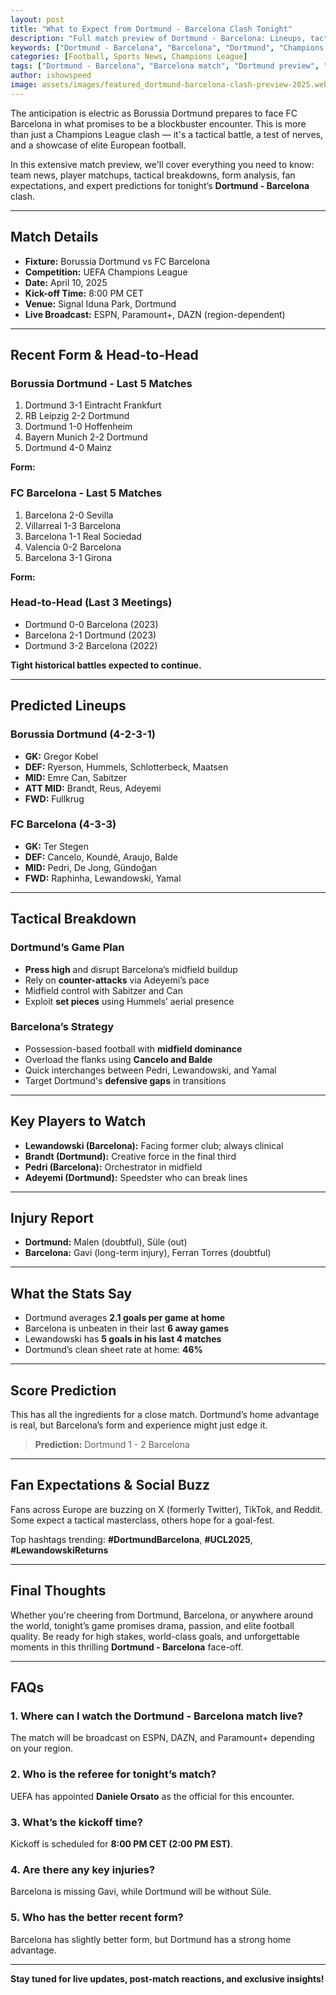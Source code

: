 ```yaml
---
layout: post
title: "What to Expect from Dortmund - Barcelona Clash Tonight"
description: "Full match preview of Dortmund - Barcelona: Lineups, tactics, injuries, predictions, and more. Stay ahead of tonight’s football showdown."
keywords: ["Dortmund - Barcelona", "Barcelona", "Dortmund", "Champions League"]
categories: [Football, Sports News, Champions League]
tags: ["Dortmund - Barcelona", "Barcelona match", "Dortmund preview", "football 2025"]
author: ishowspeed
image: assets/images/featured_dortmund-barcelona-clash-preview-2025.webp
---
```


The anticipation is electric as Borussia Dortmund prepares to face FC Barcelona in what promises to be a blockbuster encounter. This is more than just a Champions League clash — it's a tactical battle, a test of nerves, and a showcase of elite European football.

<ins class="adsbygoogle"
     style="display:block"
     data-ad-client="ca-pub-2784742237479601"
     data-ad-slot="3760872290"
     data-ad-format="auto"
     data-full-width-responsive="true"></ins>
<script>
     (adsbygoogle = window.adsbygoogle || []).push({});
</script>

In this extensive match preview, we'll cover everything you need to know: team news, player matchups, tactical breakdowns, form analysis, fan expectations, and expert predictions for tonight’s **Dortmund - Barcelona** clash.

---

## Match Details

- **Fixture:** Borussia Dortmund vs FC Barcelona  
- **Competition:** UEFA Champions League  
- **Date:** April 10, 2025  
- **Kick-off Time:** 8:00 PM CET  
- **Venue:** Signal Iduna Park, Dortmund  
- **Live Broadcast:** ESPN, Paramount+, DAZN (region-dependent)

---

## Recent Form & Head-to-Head

### Borussia Dortmund - Last 5 Matches

1. Dortmund 3-1 Eintracht Frankfurt  
2. RB Leipzig 2-2 Dortmund  
3. Dortmund 1-0 Hoffenheim  
4. Bayern Munich 2-2 Dortmund  
5. Dortmund 4-0 Mainz  

**Form:**  

### FC Barcelona - Last 5 Matches

1. Barcelona 2-0 Sevilla  
2. Villarreal 1-3 Barcelona  
3. Barcelona 1-1 Real Sociedad  
4. Valencia 0-2 Barcelona  
5. Barcelona 3-1 Girona  

**Form:** 

### Head-to-Head (Last 3 Meetings)

- Dortmund 0-0 Barcelona (2023)  
- Barcelona 2-1 Dortmund (2023)  
- Dortmund 3-2 Barcelona (2022)

**Tight historical battles expected to continue.**

<ins class="adsbygoogle"
     style="display:block"
     data-ad-client="ca-pub-2784742237479601"
     data-ad-slot="3760872290"
     data-ad-format="auto"
     data-full-width-responsive="true"></ins>
<script>
     (adsbygoogle = window.adsbygoogle || []).push({});
</script>

---

## Predicted Lineups

### Borussia Dortmund (4-2-3-1)

- **GK:** Gregor Kobel  
- **DEF:** Ryerson, Hummels, Schlotterbeck, Maatsen  
- **MID:** Emre Can, Sabitzer  
- **ATT MID:** Brandt, Reus, Adeyemi  
- **FWD:** Fullkrug

### FC Barcelona (4-3-3)

- **GK:** Ter Stegen  
- **DEF:** Cancelo, Koundé, Araujo, Balde  
- **MID:** Pedri, De Jong, Gündoğan  
- **FWD:** Raphinha, Lewandowski, Yamal

---

## Tactical Breakdown

### Dortmund’s Game Plan

- **Press high** and disrupt Barcelona’s midfield buildup
- Rely on **counter-attacks** via Adeyemi’s pace
- Midfield control with Sabitzer and Can
- Exploit **set pieces** using Hummels’ aerial presence

### Barcelona’s Strategy

- Possession-based football with **midfield dominance**
- Overload the flanks using **Cancelo and Balde**
- Quick interchanges between Pedri, Lewandowski, and Yamal
- Target Dortmund's **defensive gaps** in transitions

---

## Key Players to Watch

- **Lewandowski (Barcelona):** Facing former club; always clinical
- **Brandt (Dortmund):** Creative force in the final third
- **Pedri (Barcelona):** Orchestrator in midfield
- **Adeyemi (Dortmund):** Speedster who can break lines

<ins class="adsbygoogle"
     style="display:block"
     data-ad-client="ca-pub-2784742237479601"
     data-ad-slot="3760872290"
     data-ad-format="auto"
     data-full-width-responsive="true"></ins>
<script>
     (adsbygoogle = window.adsbygoogle || []).push({});
</script>

---

## Injury Report

- **Dortmund:** Malen (doubtful), Süle (out)  
- **Barcelona:** Gavi (long-term injury), Ferran Torres (doubtful)

---

## What the Stats Say

- Dortmund averages **2.1 goals per game at home**
- Barcelona is unbeaten in their last **6 away games**
- Lewandowski has **5 goals in his last 4 matches**
- Dortmund’s clean sheet rate at home: **46%**

---

## Score Prediction

This has all the ingredients for a close match. Dortmund’s home advantage is real, but Barcelona’s form and experience might just edge it.

> **Prediction:** Dortmund 1 - 2 Barcelona

---

## Fan Expectations & Social Buzz

Fans across Europe are buzzing on X (formerly Twitter), TikTok, and Reddit. Some expect a tactical masterclass, others hope for a goal-fest.

Top hashtags trending: **#DortmundBarcelona**, **#UCL2025**, **#LewandowskiReturns**

<ins class="adsbygoogle"
     style="display:block"
     data-ad-client="ca-pub-2784742237479601"
     data-ad-slot="3760872290"
     data-ad-format="auto"
     data-full-width-responsive="true"></ins>
<script>
     (adsbygoogle = window.adsbygoogle || []).push({});
</script>

---

## Final Thoughts

Whether you're cheering from Dortmund, Barcelona, or anywhere around the world, tonight’s game promises drama, passion, and elite football quality. Be ready for high stakes, world-class goals, and unforgettable moments in this thrilling **Dortmund - Barcelona** face-off.

---

## FAQs

### 1. Where can I watch the Dortmund - Barcelona match live?
The match will be broadcast on ESPN, DAZN, and Paramount+ depending on your region.

### 2. Who is the referee for tonight’s match?
UEFA has appointed **Daniele Orsato** as the official for this encounter.

### 3. What’s the kickoff time?
Kickoff is scheduled for **8:00 PM CET (2:00 PM EST)**.

### 4. Are there any key injuries?
Barcelona is missing Gavi, while Dortmund will be without Süle.

<ins class="adsbygoogle"
     style="display:block"
     data-ad-client="ca-pub-2784742237479601"
     data-ad-slot="3760872290"
     data-ad-format="auto"
     data-full-width-responsive="true"></ins>
<script>
     (adsbygoogle = window.adsbygoogle || []).push({});
</script>

### 5. Who has the better recent form?
Barcelona has slightly better form, but Dortmund has a strong home advantage.

---

**Stay tuned for live updates, post-match reactions, and exclusive insights!**

